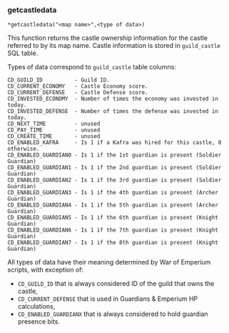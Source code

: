 ### getcastledata
```
*getcastledata("<map name>",<type of data>)
```

This function returns the castle ownership information for the castle referred
to by its map name. Castle information is stored in `guild_castle` SQL table.

Types of data correspond to `guild_castle` table columns:

```
CD_GUILD_ID          - Guild ID.
CD_CURRENT_ECONOMY   - Castle Economy score.
CD_CURRENT_DEFENSE   - Castle Defense score.
CD_INVESTED_ECONOMY  - Number of times the economy was invested in today.
CD_INVESTED_DEFENSE  - Number of times the defense was invested in today.
CD_NEXT_TIME         - unused
CD_PAY_TIME          - unused
CD_CREATE_TIME       - unused
CD_ENABLED_KAFRA     - Is 1 if a Kafra was hired for this castle, 0 otherwise.
CD_ENABLED_GUARDIAN0 - Is 1 if the 1st guardian is present (Soldier Guardian)
CD_ENABLED_GUARDIAN1 - Is 1 if the 2nd guardian is present (Soldier Guardian)
CD_ENABLED_GUARDIAN2 - Is 1 if the 3rd guardian is present (Soldier Guardian)
CD_ENABLED_GUARDIAN3 - Is 1 if the 4th guardian is present (Archer Guardian)
CD_ENABLED_GUARDIAN4 - Is 1 if the 5th guardian is present (Archer Guardian)
CD_ENABLED_GUARDIAN5 - Is 1 if the 6th guardian is present (Knight Guardian)
CD_ENABLED_GUARDIAN6 - Is 1 if the 7th guardian is present (Knight Guardian)
CD_ENABLED_GUARDIAN7 - Is 1 if the 8th guardian is present (Knight Guardian)
```

All types of data have their meaning determined by War of Emperium scripts,
with exception of:
* `CD_GUILD_ID` that is always considered ID of the guild that owns the castle,
* `CD_CURRENT_DEFENSE` that is used in Guardians & Emperium HP calculations,
* `CD_ENABLED_GUARDIANX` that is always considered to hold guardian presence bits.
